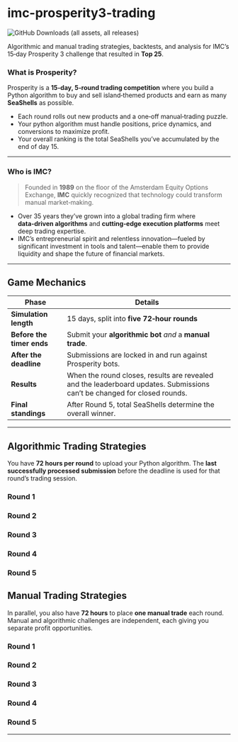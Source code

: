 # imc-prosperity3-trading

![GitHub Downloads (all assets, all releases)](https://img.shields.io/github/downloads/awatatani/imc-prosperity3-trading/total)

Algorithmic and manual trading strategies, backtests, and analysis for IMC’s 15‑day Prosperity 3 challenge that resulted in **Top 25**.

### What is **Prosperity**?  
Prosperity is a **15‑day, 5‑round trading competition** where you build a Python algorithm to buy and sell island‑themed products and earn as many **SeaShells** as possible.  

* Each round rolls out new products and a one‑off manual‑trading puzzle.  
* Your python algorithm must handle positions, price dynamics, and conversions to maximize profit.  
* Your overall ranking is the total SeaShells you’ve accumulated by the end of day 15.

---

### Who is **IMC**?  
> Founded in **1989** on the floor of the Amsterdam Equity Options Exchange, **IMC** quickly recognized that technology could transform manual market‑making.  

* Over 35 years they’ve grown into a global trading firm where **data‑driven algorithms** and **cutting‑edge execution platforms** meet deep trading expertise.  
* IMC’s entrepreneurial spirit and relentless innovation—fueled by significant investment in tools and talent—enable them to provide liquidity and shape the future of financial markets.

---

## Game Mechanics

| Phase | Details |
|-------|---------|
| **Simulation length** | 15 days, split into **five 72‑hour rounds** |
| **Before the timer ends** | Submit your **algorithmic bot** *and* a **manual trade**. |
| **After the deadline** | Submissions are locked in and run against Prosperity bots. |
| **Results** | When the round closes, results are revealed and the leaderboard updates. Submissions can’t be changed for closed rounds. |
| **Final standings** | After Round 5, total SeaShells determine the overall winner. |

---

## Algorithmic Trading Strategies
You have **72 hours per round** to upload your Python algorithm. The **last successfully processed submission** before the deadline is used for that round’s trading session.

### Round 1

### Round 2

### Round 3

### Round 4

### Round 5

## Manual Trading Strategies 
In parallel, you also have **72 hours** to place **one manual trade** each round.  
Manual and algorithmic challenges are independent, each giving you separate profit opportunities.

### Round 1

### Round 2

### Round 3

### Round 4

### Round 5

---
